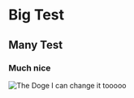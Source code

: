 # Big Test
## Many Test
### Much nice
![The Doge](http://i2.kym-cdn.com/photos/images/facebook/000/581/722/7bc.jpg)
I can change it tooooo
